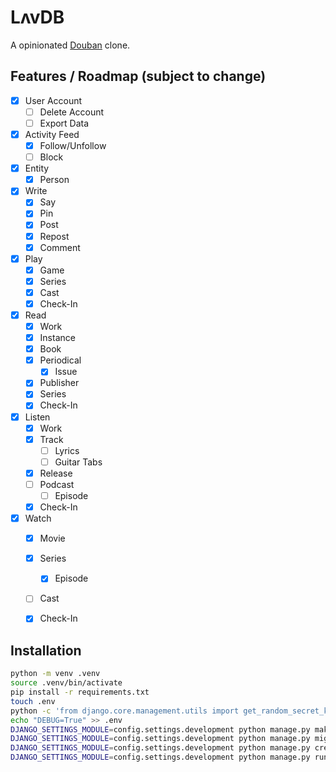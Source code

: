 # LʌvDB

A opinionated [Douban](https://www.douban.com/) clone.

## Features / Roadmap (subject to change)

- [x] User Account
    - [ ] Delete Account
    - [ ] Export Data
- [x] Activity Feed
    - [x] Follow/Unfollow
    - [ ] Block
- [x] Entity
    - [x] Person
- [x] Write
    - [x] Say
    - [x] Pin 
    - [x] Post
    - [x] Repost 
    - [x] Comment 
- [x] Play
    - [x] Game
    - [x] Series
    - [x] Cast
    - [x] Check-In
- [x] Read
    - [x] Work
    - [x] Instance
    - [x] Book
    - [x] Periodical
        - [x] Issue
    - [x] Publisher
    - [x] Series
    - [x] Check-In
- [x] Listen
    - [x] Work
    - [x] Track
        - [ ] Lyrics
        - [ ] Guitar Tabs
    - [x] Release
    - [ ] Podcast
        - [ ] Episode
    - [x] Check-In
- [x] Watch
    - [x] Movie
    - [x] Series
        - [x] Episode
    - [ ] Cast
    - [x] Check-In


## Installation

```bash
python -m venv .venv
source .venv/bin/activate
pip install -r requirements.txt
touch .env
python -c 'from django.core.management.utils import get_random_secret_key; print("SECRET_KEY="+get_random_secret_key())' > .env
echo "DEBUG=True" >> .env
DJANGO_SETTINGS_MODULE=config.settings.development python manage.py makemigrations
DJANGO_SETTINGS_MODULE=config.settings.development python manage.py migrate
DJANGO_SETTINGS_MODULE=config.settings.development python manage.py createsuperuser
DJANGO_SETTINGS_MODULE=config.settings.development python manage.py runserver
```
